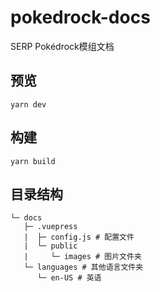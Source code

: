 # pokedrock-docs
SERP Pokédrock模组文档

## 预览
```shell
yarn dev
```

## 构建
``` shell
yarn build
```

## 目录结构
```
└─ docs
   ├─ .vuepress
   |  ├─ config.js # 配置文件
   |  └─ public
   |     └─ images # 图片文件夹
   └─ languages # 其他语言文件夹
      └─ en-US # 英语
```